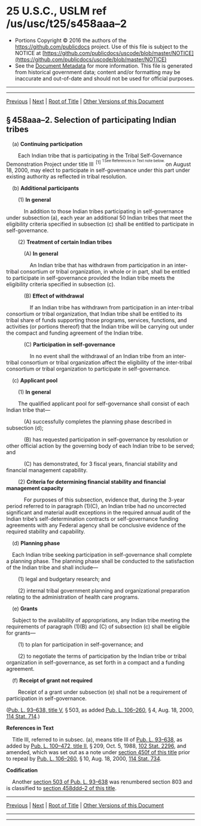 ---
---

# 25 U.S.C., USLM ref /us/usc/t25/s458aaa–2

* Portions Copyright © 2016 the authors of the https://github.com/publicdocs project.
  Use of this file is subject to the NOTICE at [https://github.com/publicdocs/uscode/blob/master/NOTICE](https://github.com/publicdocs/uscode/blob/master/NOTICE)
* See the [Document Metadata](././../../../../../..//README.md) for more information.
  This file is generated from historical government data; content and/or formatting may be inaccurate and out-of-date and should not be used for official purposes.

----------
----------

[Previous](./../../../../../..//us/usc/t25/ch14/schII/ptE/m__us_usc_t25_s458aaa–1.md) | [Next](./../../../../../..//us/usc/t25/ch14/schII/ptE/m__us_usc_t25_s458aaa–3.md) | [Root of Title](./../../../../../../) | [Other Versions of this Document](https://publicdocs.github.io/go/links?ns=uslm&ref=%2Fus%2Fusc%2Ft25%2Fs458aaa%E2%80%932)

## § 458aaa–2. Selection of participating Indian tribes

    (a) __Continuing participation__ 

        Each Indian tribe that is participating in the Tribal Self-Governance Demonstration Project under title III  <sup>\[1\]</sup>  <sup><sup> 1 See References in Text note below. </sup></sup>  on August 18, 2000, may elect to participate in self-governance under this part under existing authority as reflected in tribal resolution.

    (b) __Additional participants__ 

        (1) __In general__ 

            In addition to those Indian tribes participating in self-governance under subsection (a), each year an additional 50 Indian tribes that meet the eligibility criteria specified in subsection (c) shall be entitled to participate in self-governance.

        (2) __Treatment of certain Indian tribes__ 

            (A) __In general__ 

                An Indian tribe that has withdrawn from participation in an inter-tribal consortium or tribal organization, in whole or in part, shall be entitled to participate in self-governance provided the Indian tribe meets the eligibility criteria specified in subsection (c).

            (B) __Effect of withdrawal__ 

                If an Indian tribe has withdrawn from participation in an inter-tribal consortium or tribal organization, that Indian tribe shall be entitled to its tribal share of funds supporting those programs, services, functions, and activities (or portions thereof) that the Indian tribe will be carrying out under the compact and funding agreement of the Indian tribe.

            (C) __Participation in self-governance__ 

                In no event shall the withdrawal of an Indian tribe from an inter-tribal consortium or tribal organization affect the eligibility of the inter-tribal consortium or tribal organization to participate in self-governance.

    (c) __Applicant pool__ 

        (1) __In general__ 

        The qualified applicant pool for self-governance shall consist of each Indian tribe that—

            (A) successfully completes the planning phase described in subsection (d);

            (B) has requested participation in self-governance by resolution or other official action by the governing body of each Indian tribe to be served; and

            (C) has demonstrated, for 3 fiscal years, financial stability and financial management capability.

        (2) __Criteria for determining financial stability and financial management capacity__ 

            For purposes of this subsection, evidence that, during the 3-year period referred to in paragraph (1)(C), an Indian tribe had no uncorrected significant and material audit exceptions in the required annual audit of the Indian tribe’s self-determination contracts or self-governance funding agreements with any Federal agency shall be conclusive evidence of the required stability and capability.

    (d) __Planning phase__ 

    Each Indian tribe seeking participation in self-governance shall complete a planning phase. The planning phase shall be conducted to the satisfaction of the Indian tribe and shall include—

        (1) legal and budgetary research; and

        (2) internal tribal government planning and organizational preparation relating to the administration of health care programs.

    (e) __Grants__ 

    Subject to the availability of appropriations, any Indian tribe meeting the requirements of paragraph (1)(B) and (C) of subsection (c) shall be eligible for grants—

        (1) to plan for participation in self-governance; and

        (2) to negotiate the terms of participation by the Indian tribe or tribal organization in self-governance, as set forth in a compact and a funding agreement.

    (f) __Receipt of grant not required__ 

        Receipt of a grant under subsection (e) shall not be a requirement of participation in self-governance.

([Pub. L. 93–638, title V][/us/pl/93/638/tV], § 503, as added [Pub. L. 106–260][/us/pl/106/260], § 4, Aug. 18, 2000, [114 Stat. 714][/us/stat/114/714].)

 __References in Text__ 

    Title III, referred to in subsec. (a), means title III of [Pub. L. 93–638][/us/pl/93/638], as added by [Pub. L. 100–472, title II][/us/pl/100/472/tII], § 209, Oct. 5, 1988, [102 Stat. 2296][/us/stat/102/2296], and amended, which was set out as a note under [section 450f of this title][/us/usc/t25/s450f] prior to repeal by [Pub. L. 106–260][/us/pl/106/260], § 10, Aug. 18, 2000, [114 Stat. 734][/us/stat/114/734].

 __Codification__ 

    Another [section 503 of Pub. L. 93–638][/us/pl/93/638/s503] was renumbered section 803 and is classified to [section 458ddd–2 of this title][/us/usc/t25/s458ddd–2].

----------

[Previous](./../../../../../..//us/usc/t25/ch14/schII/ptE/m__us_usc_t25_s458aaa–1.md) | [Next](./../../../../../..//us/usc/t25/ch14/schII/ptE/m__us_usc_t25_s458aaa–3.md) | [Root of Title](./../../../../../../) | [Other Versions of this Document](https://publicdocs.github.io/go/links?ns=uslm&ref=%2Fus%2Fusc%2Ft25%2Fs458aaa%E2%80%932)

----------
----------

[/us/pl/93/638/tV]: https://publicdocs.github.io/go/links?ns=uslm&ref=%2Fus%2Fpl%2F93%2F638%2FtV
[/us/pl/106/260]: https://publicdocs.github.io/go/links?ns=uslm&ref=%2Fus%2Fpl%2F106%2F260
[/us/stat/114/714]: https://publicdocs.github.io/go/links?ns=uslm&ref=%2Fus%2Fstat%2F114%2F714
[/us/pl/93/638]: https://publicdocs.github.io/go/links?ns=uslm&ref=%2Fus%2Fpl%2F93%2F638
[/us/pl/100/472/tII]: https://publicdocs.github.io/go/links?ns=uslm&ref=%2Fus%2Fpl%2F100%2F472%2FtII
[/us/stat/102/2296]: https://publicdocs.github.io/go/links?ns=uslm&ref=%2Fus%2Fstat%2F102%2F2296
[/us/usc/t25/s450f]: https://publicdocs.github.io/go/links?ns=uslm&ref=%2Fus%2Fusc%2Ft25%2Fs450f
[/us/pl/106/260]: https://publicdocs.github.io/go/links?ns=uslm&ref=%2Fus%2Fpl%2F106%2F260
[/us/stat/114/734]: https://publicdocs.github.io/go/links?ns=uslm&ref=%2Fus%2Fstat%2F114%2F734
[/us/pl/93/638/s503]: https://publicdocs.github.io/go/links?ns=uslm&ref=%2Fus%2Fpl%2F93%2F638%2Fs503
[/us/usc/t25/s458ddd–2]: https://publicdocs.github.io/go/links?ns=uslm&ref=%2Fus%2Fusc%2Ft25%2Fs458ddd%E2%80%932


